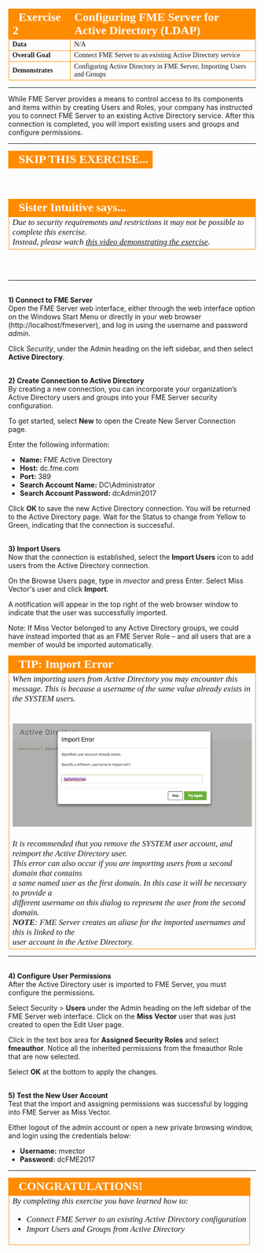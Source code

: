 <!--Exercise Section-->

<table style="border-spacing: 0px;border-collapse: collapse;font-family:serif">
<tr>
<td width=25% style="vertical-align:middle;background-color:darkorange;border: 2px solid darkorange">
<i class="fa fa-cogs fa-lg fa-pull-left fa-fw" style="color:white;padding-right: 12px;vertical-align:text-top"></i>
<span style="color:white;font-size:x-large;font-weight: bold">Exercise 2</span>
</td>
<td style="border: 2px solid darkorange;background-color:darkorange;color:white">
<span style="color:white;font-size:x-large;font-weight: bold">Configuring FME Server for Active Directory (LDAP)</span>
</td>
</tr>

<tr>
<td style="border: 1px solid darkorange; font-weight: bold">Data</td>
<td style="border: 1px solid darkorange">N/A</td>
</tr>

<tr>
<td style="border: 1px solid darkorange; font-weight: bold">Overall Goal</td>
<td style="border: 1px solid darkorange">Connect FME Server to an existing Active Directory service</td>
</tr>

<tr>
<td style="border: 1px solid darkorange; font-weight: bold">Demonstrates</td>
<td style="border: 1px solid darkorange">Configuring Active Directory in FME Server, Importing Users and Groups</td>
</tr>

</table>

---

While FME Server provides a means to control access to its components and items within by creating Users and Roles, your company has instructed you to connect FME Server to an existing Active Directory service. After this connection is completed, you will import existing users and groups and configure permissions.

---

<!--Person X Says Section-->

<table style="border-spacing: 0px">
<tr>
<td style="vertical-align:middle;background-color:darkorange;border: 2px solid darkorange">
<i class="fa fa-quote-left fa-lg fa-pull-left fa-fw" style="color:white;padding-right: 12px;vertical-align:text-top"></i>
<span style="color:white;font-size:x-large;font-weight: bold;font-family:serif">SKIP THIS EXERCISE...</span>
</td>
</tr>
</table>

<br><br>
<!--Person X Says Section-->

<table style="border-spacing: 0px">
<tr>
<td style="vertical-align:middle;background-color:darkorange;border: 2px solid darkorange">
<i class="fa fa-quote-left fa-lg fa-pull-left fa-fw" style="color:white;padding-right: 12px;vertical-align:text-top"></i>
<span style="color:white;font-size:x-large;font-weight: bold;font-family:serif">Sister Intuitive says...</span>
</td>
</tr>

<tr>
<td style="border: 1px solid darkorange">
<span style="font-family:serif; font-style:italic; font-size:larger">
Due to security requirements and restrictions it may not be possible to complete this exercise.<br>
Instead, please watch <a href="https://drive.google.com/a/safe.com/file/d/0B9i4bX_jniydaThpUGZqOF9JVkk/view?usp=sharing">this video demonstrating the exercise</a>.
</span>
</td>
</tr>
</table>

<br>
<br>

---

<br>**1) Connect to FME Server**
<br>Open the FME Server web interface, either through the web interface option on the Windows Start Menu or directly in your web browser (http://localhost/fmeserver), and log in using the username and password *admin*.

Click *Security*, under the Admin heading on the left sidebar, and then select **Active Directory**.


<br>**2) Create Connection to Active Directory**
<br>By creating a new connection, you can incorporate your organization’s Active Directory users and groups into your FME Server security configuration.

To get started, select **New** to open the Create New Server Connection page.

Enter the following information:

- **Name:** FME Active Directory
- **Host:** dc.fme.com
- **Port:** 389
- **Search Account Name:** DC\Administrator
- **Search Account Password:** dcAdmin2017

Click **OK** to save the new Active Directory connection. You will be returned to the Active Directory page. Wait for the Status to change from Yellow to Green, indicating that the connection is successful.


<br>**3) Import Users**
<br>Now that the connection is established, select the **Import Users** icon to add users from the Active Directory connection.

On the Browse Users page, type in *mvector* and press Enter. Select Miss Vector's user and click **Import**.

A notification will appear in the top right of the web browser window to indicate that the user was successfully imported.

Note: If Miss Vector belonged to any Active Directory groups, we could have instead imported that as an FME Server Role – and all users that are a member of would be imported automatically.



<!--Tip Section-->

<table style="border-spacing: 0px">
<tr>
<td style="vertical-align:middle;background-color:darkorange;border: 2px solid darkorange">
<i class="fa fa-info-circle fa-lg fa-pull-left fa-fw" style="color:white;padding-right: 12px;vertical-align:text-top"></i>
<span style="color:white;font-size:x-large;font-weight: bold;font-family:serif">TIP: Import Error</span>
</td>
</tr>

<tr>
<td style="border: 1px solid darkorange">
<span style="font-family:serif; font-style:italic; font-size:larger">
When importing users from Active Directory you may encounter this message.  
This is because a username of the same value already exists in the SYSTEM users.
<br>
<br><br><img src="./Images/3.215.Ex2.ImportUserError.png">
<br><br>It is recommended that you remove the SYSTEM user account, and reimport the Active Directory user.  
<br>This error can also occur if you are importing users from a second domain that contains
<br>a same named user as the first domain. In this case it will be necessary to provide a
<br>different username on this dialog to represent the user from the second domain.  
<br><strong>NOTE</strong>: FME Server creates an aliase for the imported usernames and this is linked to the
<br>user account in the Active Directory.
</span>
</td>
</tr>
</table>

---


<br>**4) Configure User Permissions**
<br>After the Active Directory user is imported to FME Server, you must configure the permissions.

Select Security &gt; **Users** under the Admin heading on the left sidebar of the FME Server web interface. Click on the **Miss Vector** user that was just created to open the Edit User page.

Click in the text box area for **Assigned Security Roles** and select **fmeauthor**. Notice all the inherited permissions from the fmeauthor Role that are now selected.

Select **OK** at the bottom to apply the changes.


<br>**5) Test the New User Account**
<br>Test that the import and assigning permissions was successful by logging into FME Server as Miss Vector.

Either logout of the admin account or open a new private browsing window, and login using the credentials below:

- **Username:** mvector
- **Password:** dcFME2017

---

<!--Exercise Congratulations Section-->

<table style="border-spacing: 0px">
<tr>
<td style="vertical-align:middle;background-color:darkorange;border: 2px solid darkorange">
<i class="fa fa-thumbs-o-up fa-lg fa-pull-left fa-fw" style="color:white;padding-right: 12px;vertical-align:text-top"></i>
<span style="color:white;font-size:x-large;font-weight: bold;font-family:serif">CONGRATULATIONS!</span>
</td>
</tr>

<tr>
<td style="border: 1px solid darkorange">
<span style="font-family:serif; font-style:italic; font-size:larger">
By completing this exercise you have learned how to:
<br>
<ul><li>Connect FME Server to an existing Active Directory configuration</li>
<li>Import Users and Groups from Active Directory</li></ul>
</span>
</td>
</tr>
</table>
